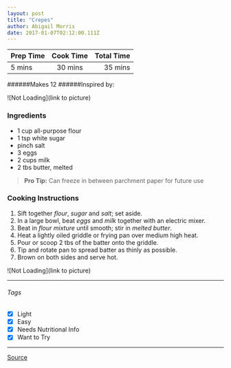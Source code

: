 ```yaml
---
layout: post
title: "Crepes"
author: Abigail Morris
date: 2017-01-07T02:12:00.111Z
---
```


| Prep Time  | Cook Time    | Total Time  |
| ---------- |:------------:| -----------:|
| 5 mins    | 30 mins      | 35 mins     |


######Makes 12
######Inspired by:

![Not Loading](link to picture)

### Ingredients

* 1 cup all-purpose flour
* 1 tsp white sugar
* pinch salt
* 3 eggs
* 2 cups milk
* 2 tbs butter, melted

> **Pro Tip:** Can freeze in between parchment paper for future use

### Cooking Instructions

1. Sift together *flour*, *sugar* and *salt*; set aside. 
2. In a large bowl, beat *eggs* and *milk* together with an electric mixer. 
3. Beat in *flour mixture* until smooth; stir in *melted butter*.
4. Heat a lightly oiled griddle or frying pan over medium high heat.
5. Pour or scoop 2 tbs of the batter onto the griddle. 
6. Tip and rotate pan to spread batter as thinly as possible.
7. Brown on both sides and serve hot.

![Not Loading](link to picture)

---

###### Tags
- [x] Light
- [x] Easy
- [x] Needs Nutritional Info
- [x] Want to Try

---

[Source](www.example...)

